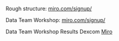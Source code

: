Rough structure:
[miro.com/signup/](https://miro.com/app/board/uXjVL79U1UU=/)

Data Team Workshop:
[miro.com/signup/](https://miro.com/app/board/uXjVKKGPf9c=/)

Data Team Workshop Results Dexcom
[Miro](https://miro.com/app/board/uXjVKD7Jbc0=/)